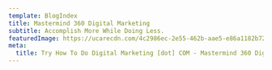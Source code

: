 ```yaml
---
template: BlogIndex
title: Mastermind 360 Digital Marketing
subtitle: Accomplish More While Doing Less.
featuredImage: https://ucarecdn.com/4c2986ec-2e55-462b-aae5-e86a1182b724/
meta:
  title: Try How To Do Digital Marketing [dot] COM - Mastermind 360 Digital Marketing
---
```

